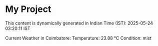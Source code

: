 # My Project

This content is dynamically generated in Indian Time (IST): 2025-05-24 03:20:11 IST


Current Weather in Coimbatore:
Temperature: 23.88 °C
Condition: mist
